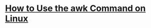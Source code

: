 # [How to Use the awk Command on Linux](https://www.howtogeek.com/562941/how-to-use-the-awk-command-on-linux/)

